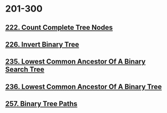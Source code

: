 # 201-300

## [222. Count Complete Tree Nodes](./222-count-complete-tree-nodes.md)

## [226. Invert Binary Tree](./226-invert-binary-tree.md)

## [235. Lowest Common Ancestor Of A Binary Search Tree](./235-lowest-common-ancestor-of-a-binary-search-tree.md)

## [236. Lowest Common Ancestor Of A Binary Tree](./236-lowest-common-ancestor-of-a-binary-tree.md)

## [257. Binary Tree Paths](./257-binary-tree-paths.md)
